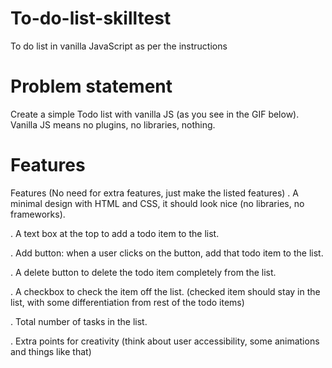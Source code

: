 # To-do-list-skilltest
To do list in vanilla JavaScript as per the instructions

# Problem statement
Create a simple Todo list with vanilla JS (as you see in the GIF below). Vanilla JS means no plugins, no libraries, nothing.

# Features
Features (No need for extra features, just make the listed features)
. A minimal design with HTML and CSS, it should look nice (no libraries, no frameworks).

. A text box at the top to add a todo item to the list.

. Add button: when a user clicks on the button, add that todo item to the list.

. A delete button to delete the todo item completely from the list.

. A checkbox to check the item off the list. (checked item should stay in the list, with some differentiation from rest of the todo items)

. Total number of tasks in the list.

. Extra points for creativity (think about user accessibility, some animations and things like that)
